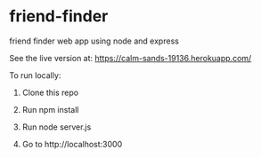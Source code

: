# friend-finder
friend finder web app using node and express

See the live version at: https://calm-sands-19136.herokuapp.com/


To run locally:

1.  Clone this repo

2.  Run npm install

3.  Run node server.js

4.  Go to http://localhost:3000

